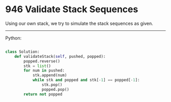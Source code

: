 # 946 Validate Stack Sequences

Using our own stack, we try to simulate the stack sequences as given.

---

Python:

```python

class Solution:
    def validateStack(self, pushed, popped):
        popped.reverse()
        stk = list()
        for num in pushed:
            stk.append(num)
            while stk and popped and stk[-1] == popped[-1]:
                stk.pop()
                popped.pop()
        return not popped
```
